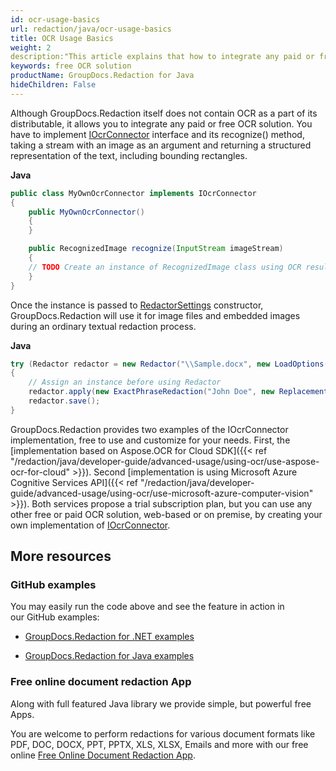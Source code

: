 ```yaml
---
id: ocr-usage-basics
url: redaction/java/ocr-usage-basics
title: OCR Usage Basics
weight: 2
description:"This article explains that how to integrate any paid or free OCR solution in Java."
keywords: free OCR solution
productName: GroupDocs.Redaction for Java
hideChildren: False
---
```


Although GroupDocs.Redaction itself does not contain OCR as a part of its distributable, it allows you to integrate any paid or free OCR solution. 
You have to implement [IOcrConnector](https://apireference.groupdocs.com/redaction/java/com.groupdocs.redaction.integration/IOcrConnector) interface and its recognize() method, taking a stream with an image as an argument and returning a structured representation of the text, including bounding rectangles. 

**Java**

```java
public class MyOwnOcrConnector implements IOcrConnector
{
    public MyOwnOcrConnector()
    {
    }

    public RecognizedImage recognize(InputStream imageStream)
    {
	// TODO Create an instance of RecognizedImage class using OCR result returned by your OCR toolkit
    }
}

```

Once the instance is passed to [RedactorSettings](https://apireference.groupdocs.com/redaction/java/com.groupdocs.redaction.options/RedactorSettings) constructor, GroupDocs.Redaction will use it for image files and embedded images during an ordinary textual redaction process.

**Java**

```java
try (Redactor redactor = new Redactor("\\Sample.docx", new LoadOptions(), new RedactorSettings(new MyOwnOcrConnector())))
{
    // Assign an instance before using Redactor
    redactor.apply(new ExactPhraseRedaction("John Doe", new ReplacementOptions(java.awt.Color.BLACK)));
    redactor.save();
}

```

GroupDocs.Redaction provides two examples of the IOcrConnector implementation, free to use and customize for your needs. First, the [implementation based on Aspose.OCR for Cloud SDK]({{< ref "/redaction/java/developer-guide/advanced-usage/using-ocr/use-aspose-ocr-for-cloud" >}}). Second [implementation is using Microsoft Azure Cognitive Services API]({{< ref "/redaction/java/developer-guide/advanced-usage/using-ocr/use-microsoft-azure-computer-vision" >}}). Both services propose a trial subscription plan, but you can use any other free or paid OCR solution, web-based or on premise, by creating your own implementation of [IOcrConnector](https://apireference.groupdocs.com/redaction/java/com.groupdocs.redaction.integration/IOcrConnector).


## More resources

### GitHub examples

You may easily run the code above and see the feature in action in our GitHub examples:

*   [GroupDocs.Redaction for .NET examples](https://github.com/groupdocs-redaction/GroupDocs.Redaction-for-.NET)
    
*   [GroupDocs.Redaction for Java examples](https://github.com/groupdocs-redaction/GroupDocs.Redaction-for-Java)
    

### Free online document redaction App

Along with full featured Java library we provide simple, but powerful free Apps.

You are welcome to perform redactions for various document formats like PDF, DOC, DOCX, PPT, PPTX, XLS, XLSX, Emails and more with our free online [Free Online Document Redaction App](https://products.groupdocs.app/redaction).

